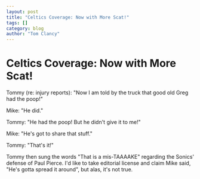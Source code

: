 ```yaml
---
layout: post
title: "Celtics Coverage: Now with More Scat!"
tags: []
category: blog
author: "Tom Clancy"
---
```


# Celtics Coverage: Now with More Scat!

Tommy (re: injury reports): "Now I am told by the truck that good old Greg had the poop!"

Mike: "He did."

Tommy: "He had the poop! But he didn't give it to me!"

Mike: "He's got to share that stuff."

Tommy: "That's it!"

Tommy then sung the words "That is a mis-TAAAAKE" regarding the Sonics' defense of Paul Pierce. I'd like to take editorial license and claim Mike said, "He's gotta spread it around", but alas, it's not true.

